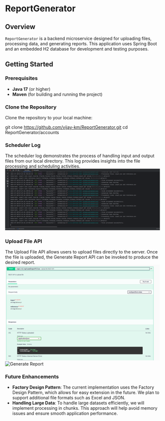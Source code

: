 # ReportGenerator

## Overview

`ReportGenerator` is a backend microservice designed for uploading files, processing data, and generating reports. This application uses Spring Boot and an embedded H2 database for development and testing purposes.

## Getting Started

### Prerequisites

- **Java 17** (or higher)
- **Maven** (for building and running the project)

### Clone the Repository

Clone the repository to your local machine:


git clone https://github.com/vijay-km/ReportGenerator.git
cd ReportGenerator/accounts

### Scheduler Log
The scheduler log demonstrates the process of handling input and output files from our local directory. This log provides insights into the file processing and scheduling activities.
![Scheduler Log](https://github.com/vijay-km/ReposrtGenerator/blob/master/accounts/assets/SchedulerRportGenerationlog.png)

### Upload File API
The Upload File API allows users to upload files directly to the server. Once the file is uploaded, the Generate Report API can be invoked to produce the desired report.
![Upload File](https://github.com/vijay-km/ReposrtGenerator/blob/master/accounts/assets/upload.png)
![Generate Report]([[https://github.com/vijay-km/ReposrtGenerator/blob/master/accounts/assets/generateReport.png]](https://github.com/vijay-km/ReposrtGenerator/blob/master/accounts/assets/generateRe%5Bort.png))

### Future Enhancements
- **Factory Design Pattern**: The current implementation uses the Factory Design Pattern, which allows for easy extension in the future. We plan to support additional file formats such as Excel and JSON.
- **Handling Large Data**: To handle large datasets efficiently, we will implement processing in chunks. This approach will help avoid memory issues and ensure smooth application performance.
